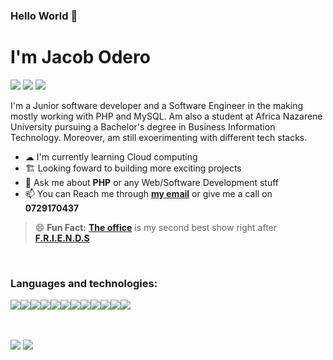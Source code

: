### **Hello World** 👋 


# I'm Jacob Odero

[<img src="https://img.icons8.com/color/30/000000/gmail-new.png"/>](mailto:jackjax617@gmail.com)
[<img src="https://img.icons8.com/color/30/000000/linkedin.png"/>](https://www.linkedin.com/in/jacob-odero-b649151b6)
[<img src="https://img.icons8.com/fluency/26/000000/link.png"/>](https://jacobjax.github.io/portfolio_website/)

I'm a Junior software developer and a Software Engineer in the making mostly working with PHP and MySQL. Am also a student at Africa Nazarene University pursuing a Bachelor's degree in Business Information Technology. Moreover, am still exoerimenting with different tech stacks.

* ☁ I'm currently learning Cloud computing
* 🏗 Looking foward to building more exciting projects
* 💬 Ask me about **PHP** or any Web/Software Development stuff
* 📫 You can Reach me through **[my email](mailto:jackjax617@gmail.com)** or give me a call on **0729170437**

> 😄 **Fun Fact:** **[The office](https://www.imdb.com/title/tt0386676/)** is my second best show right after **[F.R.I.E.N.D.S](https://www.imdb.com/title/tt0108778/)**

<br>

### **Languages and technologies:**
<img src="https://img.icons8.com/color/48/000000/html-5--v1.png"/><img src="https://img.icons8.com/color/48/000000/css3.png"/><img src="https://img.icons8.com/color/48/000000/javascript--v1.png"/><img src="https://img.icons8.com/officel/48/000000/php-logo.png"/><img src="https://img.icons8.com/color/48/000000/python--v1.png"/><img src="https://img.icons8.com/ios-filled/48/000000/flask.png"/><img src="https://img.icons8.com/color/48/000000/java-coffee-cup-logo--v1.png"/><img src="https://img.icons8.com/color/48/000000/c-sharp-logo.png"/><img src="https://img.icons8.com/color/48/000000/git.png"/><img src="https://img.icons8.com/fluent/48/000000/command-line.png"/><img src="https://img.icons8.com/color/48/000000/mysql-logo.png"/><img src="https://img.icons8.com/color/48/000000/microsoft-sql-server.png"/>

<br>

<br>

<img src="https://github-readme-stats.vercel.app/api?username=JacobJax&&show_icons=true&title_color=ffffff&icon_color=bb2acf&text_color=daf7dc&bg_color=151515&theme=radical">

<img src="https://github-readme-stats.vercel.app/api/top-langs/?username=JacobJax&layout=compact&show_icons=true&theme=radical">
